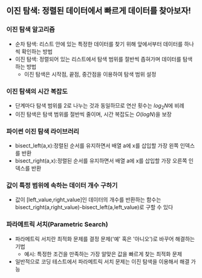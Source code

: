 ## 이진 탐색: 정렬된 데이터에서 빠르게 데이터를 찾아보자!
### 이진 탐색 알고리즘
- 순차 탐색: 리스트 안에 있는 특정한 데이터를 찾기 위해 앞에서부터 데이터를 하나씩 확인하는 방법
- 이진 탐색: 정렬되어 있는 리스트에서 탐색 범위를 절반씩 좁혀가며 데이터를 탐색하는 방법
  - 이진 탐색은 시작점, 끝점, 중간점을 이용하여 탐색 범위 설정
### 이진 탐색의 시간 복잡도
- 단계마다 탐색 범위를 2로 나누는 것과 동일하므로 연산 횟수는 $log_2N$에 비례
- 이진 탐색은 탐색 범위를 절반씩 줄이며, 시간 복잡도는 $O(logN)$을 보장
### 파이썬 이진 탐색 라이브러리
- bisect_left(a,x):정렬된 순서를 유지하면서 배열 a에 x를 삽입할 가장 왼쪽 인덱스를 반환
- bisect_right(a,x):정렬된 순서를 유지하면서 배열 a에 x를 삽입할 가장 오른쪽 인덱스를 반환
### 값이 특정 범위에 속하는 데이터 개수 구하기
- 값이 [left_value,right_value]인 데이터의 개수를 반환하는 함수는 bisect_right(a,right_value)-bisect_left(a,left_value)로 구할 수 있다
### 파라메트릭 서치(Parametric Search)
- 파라메트릭 서치란 최적화 문제를 결정 문제('예' 혹은 '아니오')로 바꾸어 해결하는 기법
  - 예시: 특정한 조건을 만족하는 가장 알맞은 값을 빠르게 찾는 최적화 문제
- 일반적으로 코딩 테스트에서 파라메트릭 서치 문제는 이진 탐색을 이용해서 해결 가능
  